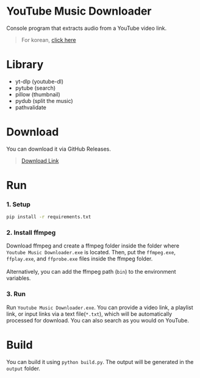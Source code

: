 # YouTube Music Downloader

Console program that extracts audio from a YouTube video link.
> For korean, [click here](https://github.com/ktnoxs/YoutubeMusic/blob/main/README-ko.md)

# Library
- yt-dlp (youtube-dl)
- pytube (search)
- pillow (thumbnail)
- pydub (split the music)
- pathvalidate

# Download
You can download it via GitHub Releases.
> [Download Link](https://github.com/ktnoxs/YoutubeMusic/releases)

# Run

### 1. Setup
```bash
pip install -r requirements.txt
```

### 2. Install ffmpeg

Download ffmpeg and create a ffmpeg folder inside the folder where `Youtube Music Downloader.exe` is located. Then, put the `ffmpeg.exe`, `ffplay.exe`, and `ffprobe.exe` files inside the ffmpeg folder.
<br><br>
Alternatively, you can add the ffmpeg path (`bin`) to the environment variables.

### 3. Run

Run `Youtube Music Downloader.exe`.
You can provide a video link, a playlist link, or input links via a text file(`*.txt`), which will be automatically processed for download. You can also search as you would on YouTube.

# Build

You can build it using `python build.py`. The output will be generated in the `output` folder.